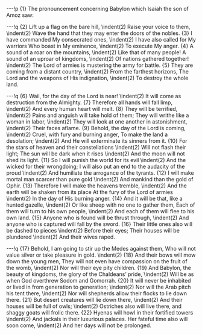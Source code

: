 ---!p
{1} The pronouncement concerning Babylon which Isaiah the son of Amoz saw:

---!q
{2} Lift up a flag on the bare hill,
\indent(2) Raise your voice to them,
\indent(2) Wave the hand that they may enter the doors of the nobles.
{3} I have commanded My consecrated ones,
\indent(2) I have also called for My warriors
Who boast in My eminence,
\indent(2) To execute My anger.
{4} A sound of a roar on the mountains,
\indent(2) Like that of many people!
A sound of an uproar of kingdoms,
\indent(2) Of nations gathered together!
\indent(2) The Lord of armies is mustering the army for battle.
{5} They are coming from a distant country,
\indent(2) From the farthest horizons,
The Lord and the weapons of His indignation,
\indent(2) To destroy the whole land.

---!q
{6} Wail, for the day of the Lord is near!
\indent(2) It will come as destruction from the Almighty.
{7} Therefore all hands will fall limp,
\indent(2) And every human heart will melt.
{8} They will be terrified,
\indent(2) Pains and anguish will take hold of them;
They will writhe like a woman in labor,
\indent(2) They will look at one another in astonishment,
\indent(2) Their faces aflame.
{9} Behold, the day of the Lord is coming,
\indent(2) Cruel, with fury and burning anger,
To make the land a desolation;
\indent(2) And He will exterminate its sinners from it.
{10} For the stars of heaven and their constellations
\indent(2) Will not flash their light;
The sun will be dark when it rises
\indent(2) And the moon will not shed its light.
{11} So I will punish the world for its evil
\indent(2) And the wicked for their wrongdoing;
I will also put an end to the audacity of the proud
\indent(2) And humiliate the arrogance of the tyrants.
{12} I will make mortal man scarcer than pure gold
\indent(2) And mankind than the gold of Ophir.
{13} Therefore I will make the heavens tremble,
\indent(2) And the earth will be shaken from its place
At the fury of the Lord of armies
\indent(2) In the day of His burning anger.
{14} And it will be that, like a hunted gazelle,
\indent(2) Or like sheep with no one to gather them,
Each of them will turn to his own people,
\indent(2) And each of them will flee to his own land.
{15} Anyone who is found will be thrust through,
\indent(2) And anyone who is captured will fall by the sword.
{16} Their little ones also will be dashed to pieces
\indent(2) Before their eyes;
Their houses will be plundered
\indent(2) And their wives raped.

---!q
{17} Behold, I am going to stir up the Medes against them,
Who will not value silver or take pleasure in gold.
\indent(2) {18} And their bows will mow down the young men,
They will not even have compassion on the fruit of the womb,
\indent(2) Nor will their eye pity children.
{19} And Babylon, the beauty of kingdoms, the glory of the Chaldeans’ pride,
\indent(2) Will be as when God overthrew Sodom and Gomorrah.
{20} It will never be inhabited or lived in from generation to generation;
\indent(2) Nor will the Arab pitch his tent there,
\indent(2) Nor will shepherds allow their flocks to lie down there.
{21} But desert creatures will lie down there,
\indent(2) And their houses will be full of owls;
\indent(2) Ostriches also will live there, and shaggy goats will frolic there.
{22} Hyenas will howl in their fortified towers
\indent(2) And jackals in their luxurious palaces.
Her fateful time also will soon come,
\indent(2) And her days will not be prolonged.